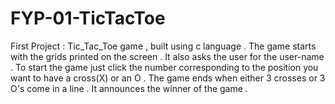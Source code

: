 # FYP-01-TicTacToe
First Project : Tic_Tac_Toe game , built using c language . 
The game starts with the grids printed on the screen . It also asks the user for the user-name .
To start the game just click the number corresponding to the position you want to have a cross(X) or an O .
The game ends when either 3 crosses or 3 O's come in a line . It announces the winner of the game .

